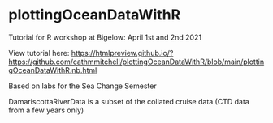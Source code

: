 # plottingOceanDataWithR

Tutorial for R workshop at Bigelow: April 1st and 2nd 2021
 
View tutorial here: https://htmlpreview.github.io/?https://github.com/cathmmitchell/plottingOceanDataWithR/blob/main/plottingOceanDataWithR.nb.html

Based on labs for the Sea Change Semester
 
DamariscottaRiverData is a subset of the collated cruise data (CTD data from a few years only)
 
